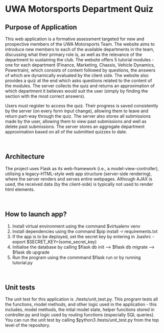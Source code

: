 # UWA Motorsports Department Quiz

<h2> Purpose of Application </h2>
<p>This web application is a formative assessment targeted for new and prospective members of the UWA Motorsports Team. The website aims to introduce new members
to each of the available departments in the team, discussing what their primary role is, as well as the relevance of the department to sustaining the 
club. The website offers 5 tutorial modules - one for each department (Finance, Marketing, Chassis, Vehicle Dynamics, Powertrain), which consists of content
followed by questions, the answers of which are dynamically evaluated by the client side. The website also provides a quiz at the end which asks questions related
to the content of the modules. The server collects the quiz and returns an approximation of which department it believes would suit the user (simply by finding the section with the most correct answers).</p>

<p>Users must register to access the quiz. Their progress is saved consistently by the server (on every form input change), allowing them to leave and return part-way through the quiz. The server also stores all submissions made by the user, allowing them to view past submissions and well as delete past submissions. The server  stores an aggregate department approximation based on all of the submitted quizzes to date.</p><br>

<h2> Architecture </h2>
<p>The project uses Flask as its web-framework (i.e., a model-view-controller), utilising a legacy-HTML-style web app structure (server-side rendering), where the server renders and serves entire webpages. Although AJAX is used, the received data (by the client-side) is typically not used to render html elements.</p>
<br>
<h2> How to launch app? </h2>
<ol>
    <li> Install virtual environment using the command $virtualenv venv </li>
    <li> Install dependencies using the command $pip install -r requirements.txt </li>
    <li> If the app is to be deployed, set the secret key by entering in .bashrc - export $SECRET_KEY=(some_secret_key) </li>
    <li> Initialise the database by calling $flask db init --> $flask db migrate --> $flask db upgrade </li>
    <li> Run the program using the commmand $flask run or by running tutorial.py </li>
</ol>
<br>
<h2> Unit tests </h2>
<p>The unit test for this application is ./tests/unit_test.py. This program tests all the functions, model methods, and other logic used in the application - this includes, model methods, the intial model state, helper functions stored in controller.py and logic used by routing functions (especially SQL queries). You can run the unit test by calling $python3 /tests/unit_test.py from the top level of the repository.</p>


